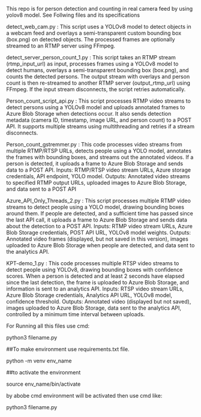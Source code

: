 This repo is for person detection and counting in real camera feed by using yolov8 model. See Follwing files and its specifications

detect_web_cam.py   :   This script uses a YOLOv8 model to detect objects in a webcam feed and overlays a semi-transparent custom bounding box (box.png) on detected objects. The processed frames are optionally streamed to an RTMP server using FFmpeg.


detect_server_person_count_1.py  :  This script takes an RTMP stream (rtmp_input_url) as input, processes frames using a YOLOv8 model to detect humans, overlays a semi-transparent bounding box (box.png), and counts the detected persons. The output stream with overlays and person count is then re-streamed to another RTMP server (output_rtmp_url) using FFmpeg. If the input stream disconnects, the script retries automatically.


Person_count_script_api.py :  This script processes RTMP video streams to detect persons using a YOLOv8 model and uploads annotated frames to Azure Blob Storage when detections occur. It also sends detection metadata (camera ID, timestamp, image URL, and person count) to a POST API. It supports multiple streams using multithreading and retries if a stream disconnects.


Person_count_gstremmer.py  : This code processes video streams from multiple RTMP/RTSP URLs, detects people using a YOLO model, annotates the frames with bounding boxes, and streams out the annotated videos. If a person is detected, it uploads a frame to Azure Blob Storage and sends data to a POST API.  Inputs: RTMP/RTSP video stream URLs, Azure storage credentials, API endpoint, YOLO model. Outputs: Annotated video streams to specified RTMP output URLs, uploaded images to Azure Blob Storage, and data sent to a POST API


Azure_API_Only_Threads_2.py : This script processes multiple RTMP video streams to detect people using a YOLO model, drawing bounding boxes around them. If people are detected, and a sufficient time has passed since the last API call, it uploads a frame to Azure Blob Storage and sends data about the detection to a POST API. Inputs: RTMP video stream URLs, Azure Blob Storage credentials, POST API URL, YOLOv8 model weights.
Outputs: Annotated video frames (displayed, but not saved in this version), images uploaded to Azure Blob Storage when people are detected, and data sent to the analytics API.


KPT-demo_1.py : This code processes multiple RTSP video streams to detect people using YOLOv8, drawing bounding boxes with confidence scores. When a person is detected and at least 2 seconds have elapsed since the last detection, the frame is uploaded to Azure Blob Storage, and information is sent to an analytics API.
Inputs: RTSP video stream URLs, Azure Blob Storage credentials, Analytics API URL, YOLOv8 model, confidence threshold.
Outputs: Annotated video (displayed but not saved), images uploaded to Azure Blob Storage, data sent to the analytics API, controlled by a minimum time interval between uploads.



For Running all this files use cmd:

python3 filename.py

##To make environment use requirements.txt file.

python -m venv env_name

##to activate the environment

source env_name/bin/activate


by abobe cmd environment  will be activated then use cmd like:

python3 filename.py
